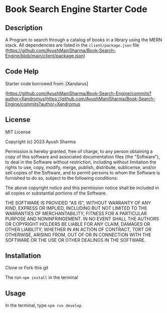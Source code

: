 # Book Search Engine Starter Code

## Description

A Program to search through a catalog of books in a library using the MERN stack. All dependencies are listed in the `client/package.json` file (https://github.com/AyushManiSharma/Book-Search-Engine/blob/main/client/package.json)

## Code Help
Starter code borrowed from: [Xandarus]

(https://github.com/AyushManiSharma/Book-Search-Engine/commits?author=Xandromus)https://github.com/AyushManiSharma/Book-Search-Engine/commits?author=Xandromus

## License
MIT License

Copyright (c) 2023 Ayush Sharma

Permission is hereby granted, free of charge, to any person obtaining a copy
of this software and associated documentation files (the "Software"), to deal
in the Software without restriction, including without limitation the rights
to use, copy, modify, merge, publish, distribute, sublicense, and/or sell
copies of the Software, and to permit persons to whom the Software is
furnished to do so, subject to the following conditions:

The above copyright notice and this permission notice shall be included in all
copies or substantial portions of the Software.

THE SOFTWARE IS PROVIDED "AS IS", WITHOUT WARRANTY OF ANY KIND, EXPRESS OR
IMPLIED, INCLUDING BUT NOT LIMITED TO THE WARRANTIES OF MERCHANTABILITY,
FITNESS FOR A PARTICULAR PURPOSE AND NONINFRINGEMENT. IN NO EVENT SHALL THE
AUTHORS OR COPYRIGHT HOLDERS BE LIABLE FOR ANY CLAIM, DAMAGES OR OTHER
LIABILITY, WHETHER IN AN ACTION OF CONTRACT, TORT OR OTHERWISE, ARISING FROM,
OUT OF OR IN CONNECTION WITH THE SOFTWARE OR THE USE OR OTHER DEALINGS IN THE
SOFTWARE.

## Installation
Clone or Fork this git

The run `npm install` in the terminal

## Usage

In the terminal, type `npm run develop`
